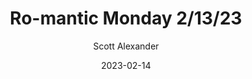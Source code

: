 ---
layout: podcast
title: "Ro-mantic Monday 2/13/23"
author: Scott Alexander
description: https://astralcodexten.substack.com/p/ro-mantic-monday-21323
date: 2023-02-14
length: 3413868
duration: 853
guid: ro-mantic-monday-21323
---